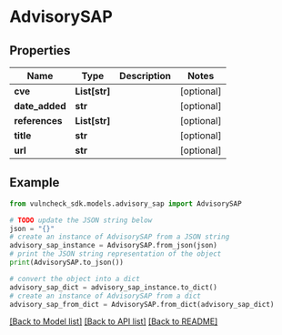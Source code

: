 # AdvisorySAP


## Properties

Name | Type | Description | Notes
------------ | ------------- | ------------- | -------------
**cve** | **List[str]** |  | [optional] 
**date_added** | **str** |  | [optional] 
**references** | **List[str]** |  | [optional] 
**title** | **str** |  | [optional] 
**url** | **str** |  | [optional] 

## Example

```python
from vulncheck_sdk.models.advisory_sap import AdvisorySAP

# TODO update the JSON string below
json = "{}"
# create an instance of AdvisorySAP from a JSON string
advisory_sap_instance = AdvisorySAP.from_json(json)
# print the JSON string representation of the object
print(AdvisorySAP.to_json())

# convert the object into a dict
advisory_sap_dict = advisory_sap_instance.to_dict()
# create an instance of AdvisorySAP from a dict
advisory_sap_from_dict = AdvisorySAP.from_dict(advisory_sap_dict)
```
[[Back to Model list]](../README.md#documentation-for-models) [[Back to API list]](../README.md#documentation-for-api-endpoints) [[Back to README]](../README.md)


